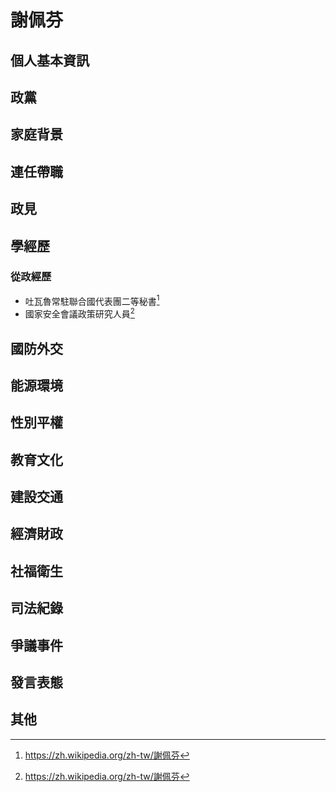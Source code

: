 # 謝佩芬

## 個人基本資訊

## 政黨

## 家庭背景

## 連任帶職

## 政見

## 學經歷

### 從政經歷

- 吐瓦魯常駐聯合國代表團二等秘書[^1]
- 國家安全會議政策研究人員[^1]

[^1]:https://zh.wikipedia.org/zh-tw/謝佩芬

## 國防外交

## 能源環境

## 性別平權

## 教育文化

## 建設交通

## 經濟財政

## 社福衛生

## 司法紀錄

## 爭議事件

## 發言表態

## 其他
